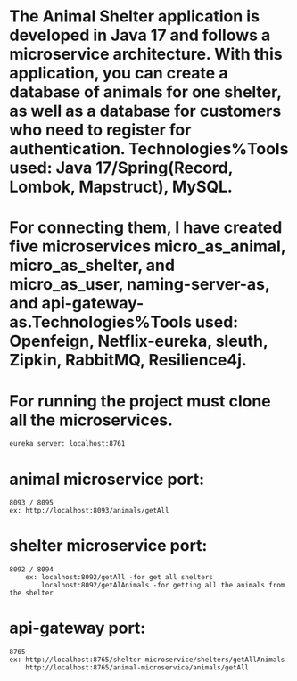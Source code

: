 
#    The Animal Shelter application is developed in Java 17 and follows a microservice architecture. With this application, you can create a database of animals for one shelter, as well as a database for customers who need to register for authentication. Technologies%Tools used: Java 17/Spring(Record, Lombok, Mapstruct), MySQL. 
#    For connecting them, I have created five microservices micro_as_animal, micro_as_shelter, and micro_as_user, naming-server-as, and api-gateway-as.Technologies%Tools used: Openfeign, Netflix-eureka, sleuth, Zipkin, RabbitMQ, Resilience4j.

#   For running the project must clone all the microservices.
    
	eureka server: localhost:8761

#  animal microservice port: 
	8093 / 8095 
	ex: http://localhost:8093/animals/getAll

#   shelter microservice port:
	8092 / 8094
        ex: localhost:8092/getAll -for get all shelters
            localhost:8092/getAlAnimals -for getting all the animals from the shelter

# api-gateway port:
	8765
	ex: http://localhost:8765/shelter-microservice/shelters/getAllAnimals
	    http://localhost:8765/animal-microservice/animals/getAll

